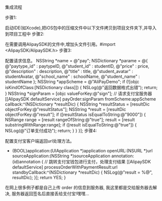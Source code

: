 集成流程

步骤1:

启动IDE(如Xcode),把iOS包中的压缩文件中以下文件拷贝到项目文件夹下,并导入到项目工程中
步骤2:

在需要调用AlipaySDK的文件中,增加头文件引用。#import <AlipaySDK/AlipaySDK.h>
步骤3:

配置请求信息。
NSString *name = @"pay";
NSDictionary *parame = @{ 
                           @"paytype_id"      : paytypeID,
                           @"student_id"      : studentID,
                           @"price"           : price,
                           @"description"     : description,
                           @"title"           : title,
                           @"student_avatar"  : studentAvatar,
                           @"school_name"     : schoolName,
                           @"student_name"    : studentName
                           };
NSString *appScheme = @"AliPayDemo";
if (![objc isKindOfClass:[NSDictionary class]]) {
    NSLog(@"返回数据格式出错");
    return;
}
NSString *signParam = [objc valueForKey:@"sign"];
// 请求支付宝服务器
[[AlipaySDK defaultService] payOrder:signParam 
                          fromScheme:appScheme 
                            callback:^(NSDictionary *resultDic) {
NSString *resultStatus = [resultDic objectForKey:@"resultStatus"];
NSString *result       = [resultDic objectForKey:@"result"];
if ([resultStatus isEqualToString:@"9000"]) {
    NSRange range = [result rangeOfString:@"true"];
    result        = [result substringWithRange:range];
    if ([result isEqualToString:@"true"]) {
        NSLog(@"订单支付成功");
        return;
      }
   } 
}];
步骤4:

配置支付宝客户端返回url处理方法。
- (BOOL)application:(UIApplication *)application
            openURL:(NSURL *)url
  sourceApplication:(NSString *)sourceApplication
         annotation:(id)annotation {
   // 跳转支付宝钱包进行支付，处理支付结果
   [[AlipaySDK defaultService] processOrderWithPaymentResult:url standbyCallback:^(NSDictionary *resultDic) {
       NSLog(@"result = %@", resultDic);
   }];
   return YES;
}

在网上很多例子都是自己上传 order 的信息到服务器, 我这里都是交给服务器去解决, 服务器返回签名后直接丢给支付宝!嘿嘿...
